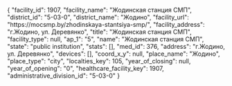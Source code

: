 {
    "facility_id": 1907,
    "facility_name": "Жодинская станция СМП",
    "district_id": "5-03-0",
    "district_name": "Жодино",
    "facility_url": "https:\/\/mocsmp.by\/zhodinskaya-stantsiya-smp\/",
    "facility_address": "г.Жодино, ул. Деревянко",
    "title": "Жодинская станция СМП",
    "facility_type": null,
    "ap_1": "5",
    "name": "Жодинская станция СМП",
    "state": "public institution",
    "stats": [],
    "med_id": 376,
    "address": "г.Жодино, ул. Деревянко",
    "devices": [],
    "coord_x_y": null,
    "place_name": "Жодино",
    "place_type": "city",
    "localties_key": 105,
    "year_of_closing": null,
    "year_of_opening": "0",
    "healthcare_facility_key": 1907,
    "administrative_division_id": "5-03-0"
}